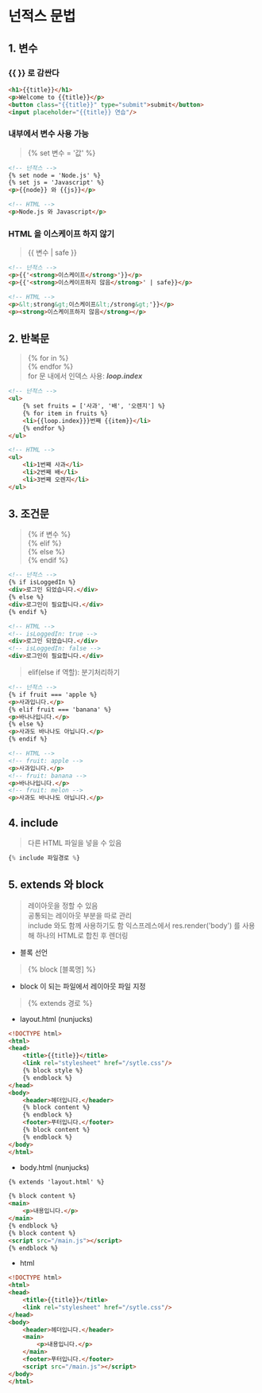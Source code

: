 # 넌적스 문법
## 1. 변수
### {{ }} 로 감싼다
```html
<h1>{{title}}</h1>
<p>Welcome to {{title}}</p>
<button class="{{title}}" type="submit">submit</button>
<input placeholder="{{title}} 연습"/>
```
### 내부에서 변수 사용 가능
> {% set 변수 = '값' %}
```html
<!-- 넌적스 -->
{% set node = 'Node.js' %}
{% set js = 'Javascript' %}
<p>{{node}} 와 {{js}}</p>
```
```html
<!-- HTML -->
<p>Node.js 와 Javascript</p>
```
### HTML 을 이스케이프 하지 않기
> {{ 변수 | safe }}
```html
<!-- 넌적스 -->
<p>{{'<strong>이스케이프</strong>'}}</p>
<p>{{'<strong>이스케이프하지 않음</strong>' | safe}}</p>
```
```html
<!-- HTML -->
<p>&lt;strong&gt;이스케이프&lt;/strong&gt;'}}</p>
<p><strong>이스케이프하지 않음</strong></p>
```
## 2. 반복문
> {% for in %}  
{% endfor %}  
for 문 내에서 인덱스 사용: *__loop.index__*
```html
<!-- 넌적스 -->
<ul>
    {% set fruits = ['사과', '배', '오렌지'] %}
    {% for item in fruits %}
    <li>{{loop.index}}}번째 {{item}}</li>
    {% endfor %}
</ul>
```
```html
<!-- HTML -->
<ul>
    <li>1번째 사과</li>
    <li>2번째 배</li>
    <li>3번째 오렌지</li>
</ul>
```

## 3. 조건문
>{% if 변수 %}  
{% elif %}  
{% else %}  
{% endif %} 
```html
<!-- 넌적스 -->
{% if isLoggedIn %}
<div>로그인 되었습니다.</div>
{% else %}
<div>로그인이 필요합니다.</div>
{% endif %}
```
```html
<!-- HTML -->
<!-- isLoggedIn: true -->
<div>로그인 되었습니다.</div>
<!-- isLoggedIn: false -->
<div>로그인이 필요합니다.</div>
```
> elif(else if 역할): 분기처리하기
```html
<!-- 넌적스 -->
{% if fruit === 'apple %}
<p>사과입니다.</p>
{% elif fruit === 'banana' %}
<p>바나나입니다.</p>
{% else %}
<p>사과도 바나나도 아닙니다.</p>
{% endif %}
```
```html
<!-- HTML -->
<!-- fruit: apple -->
<p>사과입니다.</p>
<!-- fruit: banana -->
<p>바나나입니다.</p>
<!-- fruit: melon -->
<p>사과도 바나나도 아닙니다.</p>
```

## 4. include
> 다른 HTML 파일을 넣을 수 있음  
```javascript
{% include 파일경로 %}
```

## 5. extends 와 block
> 레이아웃을 정할 수 있음  
공통되는 레이아웃 부분을 따로 관리  
include 와도 함께 사용하기도 함
익스프레스에서 res.render('body') 를 사용해 하나의 HTML로 합친 후 렌더링
- 블록 선언
> {% block [블록명] %}  
- block 이 되는 파일에서 레이아웃 파일 지정
> {% extends 경로 %}
- layout.html (nunjucks)
```html
<!DOCTYPE html>
<html>
<head>
    <title>{{title}}</title>
    <link rel="stylesheet" href="/sytle.css"/>
    {% block style %}
    {% endblock %}
</head>
<body>
    <header>헤더입니다.</header>
    {% block content %}
    {% endblock %}
    <footer>푸터입니다.</footer>
    {% block content %}
    {% endblock %}
</body>
</html>
```
- body.html (nunjucks)
```html
{% extends 'layout.html' %}

{% block content %}
<main>
    <p>내용입니다.</p>
</main>
{% endblock %}
{% block content %}
<script src="/main.js"></script>
{% endblock %}
```
- html
```html
<!DOCTYPE html>
<html>
<head>
    <title>{{title}}</title>
    <link rel="stylesheet" href="/sytle.css"/>
</head>
<body>
    <header>헤더입니다.</header>
    <main>
        <p>내용입니다.</p>
    </main>
    <footer>푸터입니다.</footer>
    <script src="/main.js"></script>
</body>
</html>
```
